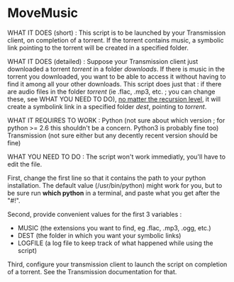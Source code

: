 MoveMusic
=========

WHAT IT DOES (short) :
This script is to be launched by your Transmission client, on completion of a torrent. If the torrent contains music, a symbolic link pointing to the torrent will be created in a specified folder.

WHAT IT DOES (detailed) :
Suppose your Transmission client just downloaded a torrent <i>torrent</i> in a folder <i>downloads</i>. If there is music in the torrent you downloaded, you want to be able to access it without having to find it among all your other downloads.
This script does just that : if there are audio files in the folder <i>torrent</i> (ie .flac, .mp3, etc. ; you can change these, see WHAT YOU NEED TO DO), <u>no matter the recursion level</u>, it will create a symbolink link in a specified folder <i>dest</i>, pointing to <i>torrent</i>.

WHAT IT REQUIRES TO WORK :
  Python (not sure about which version ; for python >= 2.6 this shouldn't be a concern. Python3 is probably fine too)
  Transmission (not sure either but any decently recent version should be fine)

WHAT YOU NEED TO DO :
The script won't work immediatly, you'll have to edit the file.

First, change the first line so that it contains the path to your python installation. The default value (/usr/bin/python) might work for you, but to be sure run <b>which python</b> in a terminal, and paste what you get after the "#!".

Second, provide convenient values for the first 3 variables :
  - MUSIC (the extensions you want to find, eg .flac, .mp3, .ogg, etc.)
  - DEST (the folder in which you want your symbolic links)
  - LOGFILE (a log file to keep track of what happened while using the script)

Third, configure your transmission client to launch the script on completion of a torrent. See the Transmission documentation for that.
